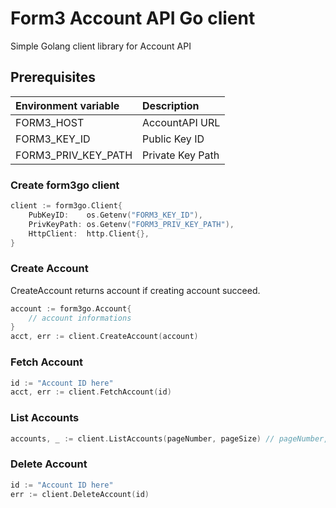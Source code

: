 # Form3 Account API Go client

Simple Golang client library for Account API  

## Prerequisites
| Environment variable | Description                                |
|:---------------------|:-------------------------------------------|
| FORM3_HOST           | AccountAPI URL                             |
| FORM3_KEY_ID         | Public Key ID                              |
| FORM3_PRIV_KEY_PATH  | Private Key Path                           |

### Create form3go client
```go
client := form3go.Client{
    PubKeyID:    os.Getenv("FORM3_KEY_ID"),
    PrivKeyPath: os.Getenv("FORM3_PRIV_KEY_PATH"),
    HttpClient:  http.Client{},
}
```

### Create Account
CreateAccount returns account if creating account succeed.
```go
account := form3go.Account{
    // account informations
}
acct, err := client.CreateAccount(account)
```

### Fetch Account
```go
id := "Account ID here"
acct, err := client.FetchAccount(id)
```

### List Accounts
```go
accounts, _ := client.ListAccounts(pageNumber, pageSize) // pageNumber, pageSize are int values
```

### Delete Account
```go
id := "Account ID here"
err := client.DeleteAccount(id)
```
